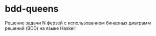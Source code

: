 # bdd-queens
Решение задачи N ферзей с использованием бинарных диаграмм решений (BDD) на языке Haskell
